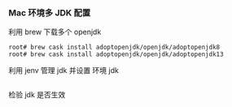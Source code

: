 ### Mac 环境多 JDK 配置

利用 brew 下载多个 openjdk

```shell
root# brew cask install adoptopenjdk/openjdk/adoptopenjdk8
root# brew cask install adoptopenjdk/openjdk/adoptopenjdk13
```


利用 jenv 管理 jdk 并设置 环境 jdk

```shell
```


检验 jdk 是否生效

